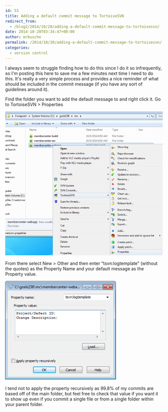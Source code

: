 ```yaml
---
id: 53
title: Adding a default commit message to TortoiseSVN
redirect_from:
  - /blog2/2014/10/20/adding-a-default-commit-message-to-tortoisesvn/
date: 2014-10-20T03:34:47+00:00
author: mrbusche
permalink: /2014/10/20/adding-a-default-commit-message-to-tortoisesvn/
categories:
  - version control
---
```


I always seem to struggle finding how to do this since I do it so infrequently, so I'm posting this here to save me a few minutes next time I need to do this. It's really a very simple process and provides a nice reminder of what should be included in the commit message (if you have any sort of guidelines around it).

Find the folder you want to add the default message to and right click it. Go to TortoiseSVN > Properties

 <img src="/images/2015/05/tortoisesvnproperties.png" alt="tortoisesvnproperties" />

From there select New > Other and then enter &#8220;tsvn:logtemplate&#8221; (without the quotes) as the Property Name and your default message as the Property value.

 <img src="/images/2015/05/log-description.png" alt="log description" />

I tend not to apply the property recursively as 99.8% of my commits are based off of the main folder, but feel free to check that value if you want it to show up even if you commit a single file or from a single folder within your parent folder.
